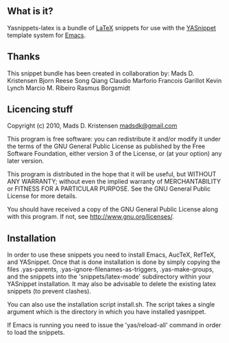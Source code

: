 What is it?
-----------

Yasnippets-latex is a bundle of [LaTeX][1] snippets for use with the
[YASnippet][2] template system for [Emacs][3].

[1]: http://www.latex-project.org/
[2]: http://github.com/capitaomorte/yasnippet
[3]: http://www.gnu.org/software/emacs/

Thanks
------

This snippet bundle has been created in collaboration by:
Mads D. Kristensen
Bjorn Reese 
Song Qiang
Claudio Marforio
Francois Garillot
Kevin Lynch
Marcio M. Ribeiro
Rasmus Borgsmidt

Licencing stuff
---------------

Copyright (c) 2010, Mads D. Kristensen <madsdk@gmail.com>

This program is free software: you can redistribute it and/or modify
it under the terms of the GNU General Public License as published by
the Free Software Foundation, either version 3 of the License, or
(at your option) any later version.

This program is distributed in the hope that it will be useful,
but WITHOUT ANY WARRANTY; without even the implied warranty of
MERCHANTABILITY or FITNESS FOR A PARTICULAR PURPOSE.  See the
GNU General Public License for more details.

You should have received a copy of the GNU General Public License
along with this program.  If not, see <http://www.gnu.org/licenses/>.

Installation
------------

In order to use these snippets you need to install Emacs, AucTeX,
RefTeX, and YASnippet. Once that is done installation is done by
simply copying the files .yas-parents, .yas-ignore-filenames-as-triggers,
.yas-make-groups, and the snippets into the 'snippets/latex-mode'
subdirectory within your YASnippet installation. It may also be advisable 
to delete the existing latex snippets (to prevent clashes).

You can also use the installation script install.sh. The script takes 
a single argument which is the directory in which you have installed
yasnippet. 

If Emacs is running you need to issue the 'yas/reload-all' command in
order to load the snippets.
